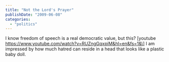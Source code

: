 ```yaml
---
title: "Not the Lord's Prayer"
publishDate: "2009-06-08"
categories: 
  - "politics"
---
```


I know freedom of speech is a real democratic value, but this? \[youtube https://www.youtube.com/watch?v=RUZngGqxpiM&hl=en&fs=1&\] I am impressed by how much hatred can reside in a head that looks like a plastic baby doll.
